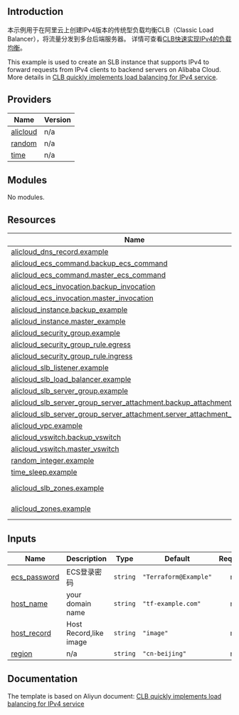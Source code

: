 ## Introduction

<!-- DOCS_DESCRIPTION_CN -->
本示例用于在阿里云上创建IPv4版本的传统型负载均衡CLB（Classic Load Balancer），将流量分发到多台后端服务器。
详情可查看[CLB快速实现IPv4的负载均衡](https://help.aliyun.com/document_detail/86456.html)。
<!-- DOCS_DESCRIPTION_CN -->

<!-- DOCS_DESCRIPTION_EN -->
This example is used to create an SLB instance that supports IPv4 to forward requests from IPv4 clients to backend servers on Alibaba Cloud.
More details in [CLB quickly implements load balancing for IPv4 service](https://help.aliyun.com/document_detail/86456.html).
<!-- DOCS_DESCRIPTION_EN -->

<!-- BEGIN_TF_DOCS -->
## Providers

| Name | Version |
|------|---------|
| <a name="provider_alicloud"></a> [alicloud](#provider\_alicloud) | n/a |
| <a name="provider_random"></a> [random](#provider\_random) | n/a |
| <a name="provider_time"></a> [time](#provider\_time) | n/a |

## Modules

No modules.

## Resources

| Name | Type |
|------|------|
| [alicloud_dns_record.example](https://registry.terraform.io/providers/aliyun/alicloud/latest/docs/resources/dns_record) | resource |
| [alicloud_ecs_command.backup_ecs_command](https://registry.terraform.io/providers/aliyun/alicloud/latest/docs/resources/ecs_command) | resource |
| [alicloud_ecs_command.master_ecs_command](https://registry.terraform.io/providers/aliyun/alicloud/latest/docs/resources/ecs_command) | resource |
| [alicloud_ecs_invocation.backup_invocation](https://registry.terraform.io/providers/aliyun/alicloud/latest/docs/resources/ecs_invocation) | resource |
| [alicloud_ecs_invocation.master_invocation](https://registry.terraform.io/providers/aliyun/alicloud/latest/docs/resources/ecs_invocation) | resource |
| [alicloud_instance.backup_example](https://registry.terraform.io/providers/aliyun/alicloud/latest/docs/resources/instance) | resource |
| [alicloud_instance.master_example](https://registry.terraform.io/providers/aliyun/alicloud/latest/docs/resources/instance) | resource |
| [alicloud_security_group.example](https://registry.terraform.io/providers/aliyun/alicloud/latest/docs/resources/security_group) | resource |
| [alicloud_security_group_rule.egress](https://registry.terraform.io/providers/aliyun/alicloud/latest/docs/resources/security_group_rule) | resource |
| [alicloud_security_group_rule.ingress](https://registry.terraform.io/providers/aliyun/alicloud/latest/docs/resources/security_group_rule) | resource |
| [alicloud_slb_listener.example](https://registry.terraform.io/providers/aliyun/alicloud/latest/docs/resources/slb_listener) | resource |
| [alicloud_slb_load_balancer.example](https://registry.terraform.io/providers/aliyun/alicloud/latest/docs/resources/slb_load_balancer) | resource |
| [alicloud_slb_server_group.example](https://registry.terraform.io/providers/aliyun/alicloud/latest/docs/resources/slb_server_group) | resource |
| [alicloud_slb_server_group_server_attachment.backup_attachment_master](https://registry.terraform.io/providers/aliyun/alicloud/latest/docs/resources/slb_server_group_server_attachment) | resource |
| [alicloud_slb_server_group_server_attachment.server_attachment_master](https://registry.terraform.io/providers/aliyun/alicloud/latest/docs/resources/slb_server_group_server_attachment) | resource |
| [alicloud_vpc.example](https://registry.terraform.io/providers/aliyun/alicloud/latest/docs/resources/vpc) | resource |
| [alicloud_vswitch.backup_vswitch](https://registry.terraform.io/providers/aliyun/alicloud/latest/docs/resources/vswitch) | resource |
| [alicloud_vswitch.master_vswitch](https://registry.terraform.io/providers/aliyun/alicloud/latest/docs/resources/vswitch) | resource |
| [random_integer.example](https://registry.terraform.io/providers/hashicorp/random/latest/docs/resources/integer) | resource |
| [time_sleep.example](https://registry.terraform.io/providers/hashicorp/time/latest/docs/resources/sleep) | resource |
| [alicloud_slb_zones.example](https://registry.terraform.io/providers/aliyun/alicloud/latest/docs/data-sources/slb_zones) | data source |
| [alicloud_zones.example](https://registry.terraform.io/providers/aliyun/alicloud/latest/docs/data-sources/zones) | data source |

## Inputs

| Name | Description | Type | Default | Required |
|------|-------------|------|---------|:--------:|
| <a name="input_ecs_password"></a> [ecs\_password](#input\_ecs\_password) | ECS登录密码 | `string` | `"Terraform@Example"` | no |
| <a name="input_host_name"></a> [host\_name](#input\_host\_name) | your domain name | `string` | `"tf-example.com"` | no |
| <a name="input_host_record"></a> [host\_record](#input\_host\_record) | Host Record,like image | `string` | `"image"` | no |
| <a name="input_region"></a> [region](#input\_region) | n/a | `string` | `"cn-beijing"` | no |
<!-- END_TF_DOCS -->

## Documentation
<!-- docs-link --> 

The template is based on Aliyun document: [CLB quickly implements load balancing for IPv4 service](https://help.aliyun.com/document_detail/86456.html) 

<!-- docs-link --> 